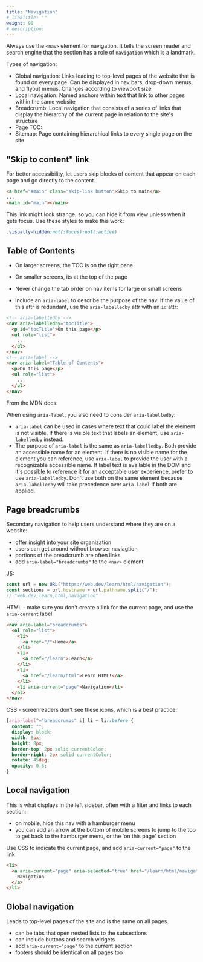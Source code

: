 ```yaml
---
title: "Navigation"
# linkTitle: ""
weight: 90
# description:
---
```


Always use the `<nav>` element for navigation. It tells the screen reader and search engine that the section has a role of `navigation` which is a landmark.

Types of navigation:

- Global navigation: Links leading to top-level pages of the website that is found on every page. Can be displayed in nav bars, drop-down menus, and flyout menus.
  Changes according to viewport size
- Local navigation: Named anchors within text that link to other pages within the same website
- Breadcrumb: Local navigation that consists of a series of links that display the hierarchy of the current page in relation to the site's structure
- Page TOC:
- Sitemap: Page containing hierarchical links to every single page on the site

## "Skip to content" link

For better accessibility, let users skip blocks of content that appear on each page and go directly to the content.

```html
<a href="#main" class="skip-link button">Skip to main</a>
...
<main id="main"></main>
```

This link might look strange, so you can hide it from view unless when it gets focus. Use these styles to make this work:

```css
.visually-hidden:not(:focus):not(:active)
```

## Table of Contents

- On larger screens, the TOC is on the right pane
- On smaller screens, its at the top of the page
- Never change the tab order on nav items for large or small screens

- include an `aria-label` to describe the purpose of the nav. If the value of this attr is redundant, use the `aria-labelledby` attr with an `id` attr:

```html
<!-- aria-labelledby -->
<nav aria-labelledby="tocTitle">
  <p id="tocTitle">On this page</p>
  <ul role="list">
    ...
  </ul>
</nav>
<!-- aria-label -->
<nav aria-label="Table of Contents">
  <p>On this page</p>
  <ul role="list">
    ...
  </ul>
</nav>
```

From the MDN docs:

When using `aria-label`, you also need to consider `aria-labelledby`:

- `aria-label` can be used in cases where text that could label the element is not visible. If there is visible text that labels an element, use `aria-labelledby` instead.
- The purpose of `aria-label` is the same as `aria-labelledby`. Both provide an accessible name for an element. If there is no visible name for the element you can reference, use `aria-label` to provide the user with a recognizable accessible name. If label text is available in the DOM and it's possible to reference it for an acceptable user experience, prefer to use `aria-labelledby`. Don't use both on the same element because `aria-labelledby` will take precedence over `aria-label` if both are applied.

## Page breadcrumbs

Secondary navigation to help users understand where they are on a website:

- offer insight into your site organization
- users can get around without browser naviagtion
- portions of the breadcrumb are often links
- add `aria-label="breadcrumbs"` to the `<nav>` element

JS:

```js
const url = new URL("https://web.dev/learn/html/navigation");
const sections = url.hostname + url.pathname.split("/");
// "web.dev,learn,html,navigation"
```

HTML - make sure you don't create a link for the current page, and use the `aria-current` label:

```html
<nav aria-label="breadcrumbs">
  <ol role="list">
    <li>
      <a href="/">Home</a>
    </li>
    <li>
      <a href="/learn">Learn</a>
    </li>
    <li>
      <a href="/learn/html">Learn HTML!</a>
    </li>
    <li aria-current="page">Navigation</li>
  </ol>
</nav>
```

CSS - screenreaders don't see these icons, which is a best practice:

```css
[aria-label^="breadcrumbs" i] li + li::before {
  content: "";
  display: block;
  width: 8px;
  height: 8px;
  border-top: 2px solid currentColor;
  border-right: 2px solid currentColor;
  rotate: 45deg;
  opacity: 0.8;
}
```

## Local navigation

This is what displays in the left sidebar, often with a filter and links to each section:

- on mobile, hide this nav with a hamburger menu
- you can add an arrow at the bottom of mobile screens to jump to the top to get back to the hamburger menu, or the 'on this page' section

Use CSS to indicate the current page, and add `aria-current="page"` to the link

```html
<li>
  <a aria-current="page" aria-selected="true" href="/learn/html/navigation">
    Navigation
  </a>
</li>
```

## Global navigation

Leads to top-level pages of the site and is the same on all pages.

- can be tabs that open nested lists to the subsections
- can include buttons and search widgets
- add `aria-current="page"` to the current section
- footers should be identical on all pages too